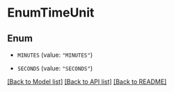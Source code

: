 # EnumTimeUnit

## Enum


* `MINUTES` (value: `"MINUTES"`)

* `SECONDS` (value: `"SECONDS"`)


[[Back to Model list]](../README.md#documentation-for-models) [[Back to API list]](../README.md#documentation-for-api-endpoints) [[Back to README]](../README.md)


